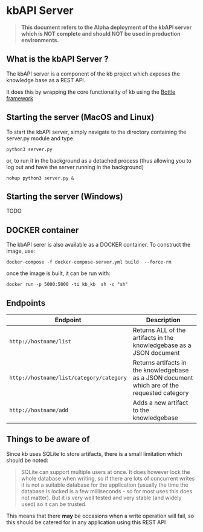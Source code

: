 # kbAPI Server


> **This   document refers to the Alpha  deployment
of the kbAPI  server which  is NOT complete and
should  NOT be used in production environments.**

## What is the kbAPI Server ?

The kbAPI server is a component of the kb project which exposes the knowledge base as a REST API.

It does this by wrapping the core functionality of kb using the [Bottle framework](http://bottlepy.org)

## Starting the server (MacOS and Linux)

To start the kbAPI server, simply navigate to the  directory containing the server.py module and type

`python3 server.py`

or, to run it in the background  as a detached process (thus allowing you to log out and have the server running in the background)

`nohup python3 server.py &`

## Starting the server (Windows)

TODO

## DOCKER container

The kbAPI serer is also available as a DOCKER container. To construct the image, use:

`docker-compose -f docker-compose-server.yml build  --force-rm`

once the image is built, it can be run with:

`docker run -p 5000:5000 -ti kb_kb  sh -c "sh"`



## Endpoints

| Endpoint | Description|
|----------|------------|
| `http://hostname/list` | Returns ALL of the artifacts in the knowledgebase as a JSON document|
|`http://hostname/list/category/category`|Returns artifacts in the knowledgebase as a JSON document which are of the requested category|
|`http://hostname/add`|Adds a new artifact to the knowledgebase|

## Things to be aware of

Since kb uses SQLite to store artifacts, there is a small limitation which should
be noted:

> SQLite can support multiple users at once. It does however lock the whole database
when writing, so if there are lots of concurrent writes it is not a suitable
database for the application (usually the time the database is locked is a few
milliseconds - so for most uses this does not matter). But it is very well tested
and very stable (and widely used) so it can be trusted.

This means that there **may** be occasions when a write operation will fail,
so this should be catered for in any application using this REST API
